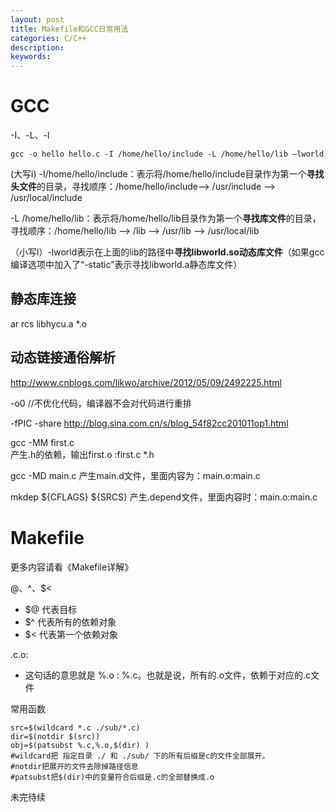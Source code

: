 ```yaml
---
layout: post
title: Makefile和GCC日常用法
categories: C/C++
description: 
keywords: 
---
```



# GCC

-I、-L、-l
```
gcc -o hello hello.c -I /home/hello/include -L /home/hello/lib –lworld
```

(大写i) -I/home/hello/include：表示将/home/hello/include目录作为第一个**寻找头文件**的目录，寻找顺序：/home/hello/include--> /usr/include --> /usr/local/include

-L /home/hello/lib：表示将/home/hello/lib目录作为第一个**寻找库文件**的目录，寻找顺序：/home/hello/lib --> /lib --> /usr/lib --> /usr/local/lib

（小写l）-lworld表示在上面的lib的路径中**寻找libworld.so动态库文件**（如果gcc编译选项中加入了“-static”表示寻找libworld.a静态库文件）

## 静态库连接

ar rcs libhycu.a *.o

## 动态链接通俗解析

<http://www.cnblogs.com/likwo/archive/2012/05/09/2492225.html>

-o0  //不优化代码，编译器不会对代码进行重排

-fPIC -share <http://blog.sina.com.cn/s/blog_54f82cc201011op1.html>

gcc -MM first.c  
产生.h的依赖，输出first.o :first.c *.h

gcc -MD main.c
产生main.d文件，里面内容为：main.o:main.c

mkdep ${CFLAGS} ${SRCS}
产生.depend文件，里面内容时：main.o:main.c




# Makefile

更多内容请看《Makefile详解》

$@、$^、$<
- $@ 代表目标
- $^ 代表所有的依赖对象
- $< 代表第一个依赖对象


.c.o:
- 这句话的意思就是 %.o : %.c。也就是说，所有的.o文件，依赖于对应的.c文件

常用函数 
```shell
src=$(wildcard *.c ./sub/*.c)
dir=$(notdir $(src))
obj=$(patsubst %.c,%.o,$(dir) )
#wildcard把 指定目录 ./ 和 ./sub/ 下的所有后缀是c的文件全部展开。
#notdir把展开的文件去除掉路径信息
#patsubst把$(dir)中的变量符合后缀是.c的全部替换成.o
```



未完待续





